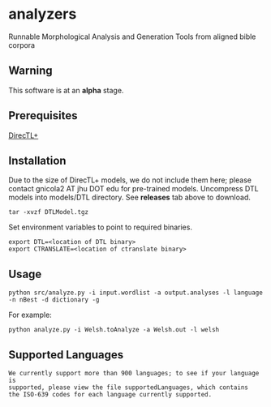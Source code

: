 # analyzers
Runnable Morphological Analysis and Generation Tools from aligned bible corpora

## Warning

This software is at an **alpha** stage. 

## Prerequisites

[DirecTL+](https://github.com/GarrettNicolai/DTL)




## Installation
Due to the size of DirecTL+ models, we do not include them here; please contact gnicola2 AT jhu DOT edu for pre-trained models.
Uncompress DTL models into models/DTL directory. See **releases** tab above to download.

```
tar -xvzf DTLModel.tgz
```

Set environment variables to point to required binaries.

```
export DTL=<location of DTL binary>
export CTRANSLATE=<location of ctranslate binary>
```

## Usage

```
python src/analyze.py -i input.wordlist -a output.analyses -l language -n nBest -d dictionary -g
```

For example:

```
python analyze.py -i Welsh.toAnalyze -a Welsh.out -l welsh
```


## Supported Languages

```
We currently support more than 900 languages; to see if your language is
supported, please view the file supportedLanguages, which contains
the ISO-639 codes for each language currently supported.
```
